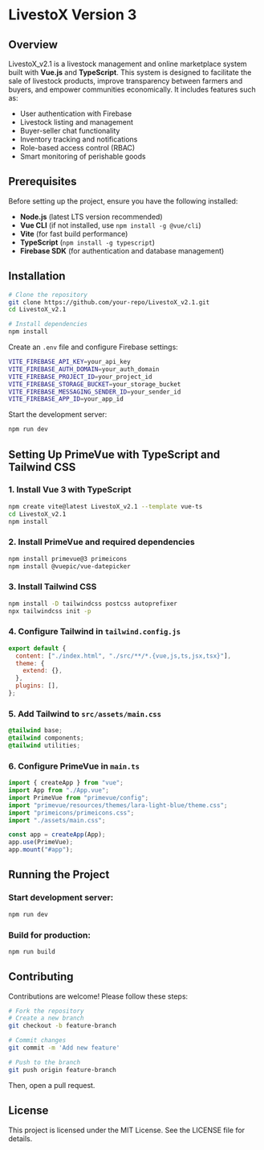 # LivestoX Version 3

## Overview
LivestoX_v2.1 is a livestock management and online marketplace system built with **Vue.js** and **TypeScript**. This system is designed to facilitate the sale of livestock products, improve transparency between farmers and buyers, and empower communities economically. It includes features such as:

- User authentication with Firebase
- Livestock listing and management
- Buyer-seller chat functionality
- Inventory tracking and notifications
- Role-based access control (RBAC)
- Smart monitoring of perishable goods

## Prerequisites
Before setting up the project, ensure you have the following installed:
- **Node.js** (latest LTS version recommended)
- **Vue CLI** (if not installed, use `npm install -g @vue/cli`)
- **Vite** (for fast build performance)
- **TypeScript** (`npm install -g typescript`)
- **Firebase SDK** (for authentication and database management)

## Installation

```sh
# Clone the repository
git clone https://github.com/your-repo/LivestoX_v2.1.git
cd LivestoX_v2.1

# Install dependencies
npm install
```

Create an `.env` file and configure Firebase settings:

```sh
VITE_FIREBASE_API_KEY=your_api_key
VITE_FIREBASE_AUTH_DOMAIN=your_auth_domain
VITE_FIREBASE_PROJECT_ID=your_project_id
VITE_FIREBASE_STORAGE_BUCKET=your_storage_bucket
VITE_FIREBASE_MESSAGING_SENDER_ID=your_sender_id
VITE_FIREBASE_APP_ID=your_app_id
```

Start the development server:

```sh
npm run dev
```

## Setting Up PrimeVue with TypeScript and Tailwind CSS

### 1. Install Vue 3 with TypeScript
```sh
npm create vite@latest LivestoX_v2.1 --template vue-ts
cd LivestoX_v2.1
npm install
```

### 2. Install PrimeVue and required dependencies
```sh
npm install primevue@3 primeicons
npm install @vuepic/vue-datepicker
```

### 3. Install Tailwind CSS
```sh
npm install -D tailwindcss postcss autoprefixer
npx tailwindcss init -p
```

### 4. Configure Tailwind in `tailwind.config.js`
```js
export default {
  content: ["./index.html", "./src/**/*.{vue,js,ts,jsx,tsx}"],
  theme: {
    extend: {},
  },
  plugins: [],
};
```

### 5. Add Tailwind to `src/assets/main.css`
```css
@tailwind base;
@tailwind components;
@tailwind utilities;
```

### 6. Configure PrimeVue in `main.ts`
```ts
import { createApp } from "vue";
import App from "./App.vue";
import PrimeVue from "primevue/config";
import "primevue/resources/themes/lara-light-blue/theme.css";
import "primeicons/primeicons.css";
import "./assets/main.css";

const app = createApp(App);
app.use(PrimeVue);
app.mount("#app");
```

## Running the Project

### Start development server:
```sh
npm run dev
```

### Build for production:
```sh
npm run build
```

## Contributing
Contributions are welcome! Please follow these steps:
```sh
# Fork the repository
# Create a new branch
git checkout -b feature-branch

# Commit changes
git commit -m 'Add new feature'

# Push to the branch
git push origin feature-branch
```

Then, open a pull request.

## License
This project is licensed under the MIT License. See the LICENSE file for details.
